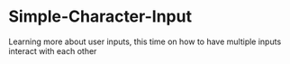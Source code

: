 # Simple-Character-Input
Learning more about user inputs, this time on how to have multiple inputs interact with each other
